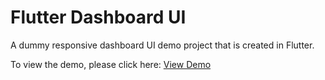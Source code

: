 # Flutter Dashboard UI
A dummy responsive dashboard UI demo project that is created in Flutter.

To view the demo, please click here: [View Demo](https://saffanalvy.github.io/flutter-dashboard-ui/)

